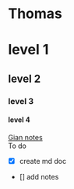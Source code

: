 Thomas
======
# level 1  
## level 2  
### level 3  
#### level 4  
[Gian  notes](./gian.md)  
To do 
 - [x] create md doc  
 - [] add notes  


